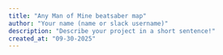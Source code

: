 ```yaml
---
title: "Any Man of Mine beatsaber map"
author: "Your name (name or slack username)"
description: "Describe your project in a short sentence!"
created_at: "09-30-2025"
---
```

